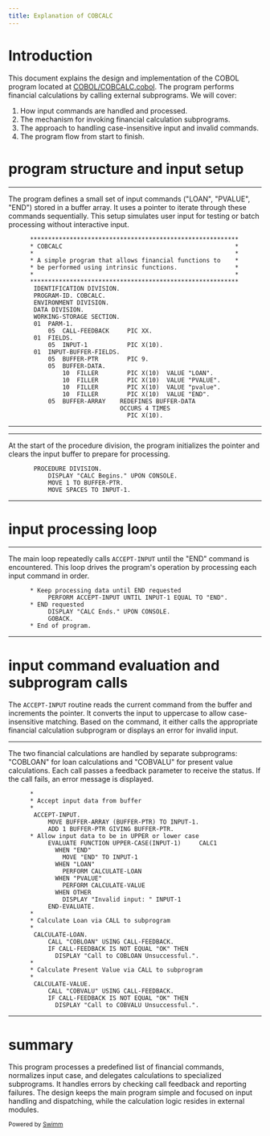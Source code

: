 ```yaml
---
title: Explanation of COBCALC
---
```

# Introduction

This document explains the design and implementation of the COBOL program located at <SwmPath>[COBOL/COBCALC.cobol](/COBOL/COBCALC.cobol)</SwmPath>. The program performs financial calculations by calling external subprograms. We will cover:

1. How input commands are handled and processed.
2. The mechanism for invoking financial calculation subprograms.
3. The approach to handling case-insensitive input and invalid commands.
4. The program flow from start to finish.

# program structure and input setup

<SwmSnippet path="/COBOL/COBCALC.cobol" line="1">

---

The program defines a small set of input commands ("LOAN", "PVALUE", "END") stored in a buffer array. It uses a pointer to iterate through these commands sequentially. This setup simulates user input for testing or batch processing without interactive input.

```
      **********************************************************
      * COBCALC                                                *
      *                                                        *
      * A simple program that allows financial functions to    *
      * be performed using intrinsic functions.                *
      *                                                        *
      **********************************************************
       IDENTIFICATION DIVISION.
       PROGRAM-ID. COBCALC.
       ENVIRONMENT DIVISION.
       DATA DIVISION.
       WORKING-STORAGE SECTION.
       01  PARM-1.
           05  CALL-FEEDBACK     PIC XX.
       01  FIELDS.
           05  INPUT-1           PIC X(10).
       01  INPUT-BUFFER-FIELDS.
           05  BUFFER-PTR        PIC 9.
           05  BUFFER-DATA.
               10  FILLER        PIC X(10)  VALUE "LOAN".
               10  FILLER        PIC X(10)  VALUE "PVALUE".
               10  FILLER        PIC X(10)  VALUE "pvalue".
               10  FILLER        PIC X(10)  VALUE "END".
           05  BUFFER-ARRAY    REDEFINES BUFFER-DATA
                               OCCURS 4 TIMES
                                 PIC X(10).
```

---

</SwmSnippet>

<SwmSnippet path="/COBOL/COBCALC.cobol" line="28">

---

At the start of the procedure division, the program initializes the pointer and clears the input buffer to prepare for processing.

```
       PROCEDURE DIVISION.
           DISPLAY "CALC Begins." UPON CONSOLE.
           MOVE 1 TO BUFFER-PTR.
           MOVE SPACES TO INPUT-1.
```

---

</SwmSnippet>

# input processing loop

<SwmSnippet path="/COBOL/COBCALC.cobol" line="32">

---

The main loop repeatedly calls <SwmToken path="/COBOL/COBCALC.cobol" pos="33:3:5" line-data="           PERFORM ACCEPT-INPUT UNTIL INPUT-1 EQUAL TO &quot;END&quot;.">`ACCEPT-INPUT`</SwmToken> until the "END" command is encountered. This loop drives the program's operation by processing each input command in order.

```
      * Keep processing data until END requested
           PERFORM ACCEPT-INPUT UNTIL INPUT-1 EQUAL TO "END".
      * END requested
           DISPLAY "CALC Ends." UPON CONSOLE.
           GOBACK.
      * End of program.
```

---

</SwmSnippet>

# input command evaluation and subprogram calls

The <SwmToken path="/COBOL/COBCALC.cobol" pos="33:3:5" line-data="           PERFORM ACCEPT-INPUT UNTIL INPUT-1 EQUAL TO &quot;END&quot;.">`ACCEPT-INPUT`</SwmToken> routine reads the current command from the buffer and increments the pointer. It converts the input to uppercase to allow case-insensitive matching. Based on the command, it either calls the appropriate financial calculation subprogram or displays an error for invalid input.

<SwmSnippet path="/COBOL/COBCALC.cobol" line="39">

---

The two financial calculations are handled by separate subprograms: "COBLOAN" for loan calculations and "COBVALU" for present value calculations. Each call passes a feedback parameter to receive the status. If the call fails, an error message is displayed.

```
      *
      * Accept input data from buffer
      *
       ACCEPT-INPUT.
           MOVE BUFFER-ARRAY (BUFFER-PTR) TO INPUT-1.
           ADD 1 BUFFER-PTR GIVING BUFFER-PTR.
      * Allow input data to be in UPPER or lower case
           EVALUATE FUNCTION UPPER-CASE(INPUT-1)     CALC1              
             WHEN "END"           
               MOVE "END" TO INPUT-1
             WHEN "LOAN"
               PERFORM CALCULATE-LOAN
             WHEN "PVALUE"
               PERFORM CALCULATE-VALUE
             WHEN OTHER
               DISPLAY "Invalid input: " INPUT-1
           END-EVALUATE.
      *
      * Calculate Loan via CALL to subprogram
      *
       CALCULATE-LOAN.
           CALL "COBLOAN" USING CALL-FEEDBACK.
           IF CALL-FEEDBACK IS NOT EQUAL "OK" THEN
             DISPLAY "Call to COBLOAN Unsuccessful.".
      *
      * Calculate Present Value via CALL to subprogram
      *
       CALCULATE-VALUE.
           CALL "COBVALU" USING CALL-FEEDBACK.
           IF CALL-FEEDBACK IS NOT EQUAL "OK" THEN
             DISPLAY "Call to COBVALU Unsuccessful.".
```

---

</SwmSnippet>

# summary

This program processes a predefined list of financial commands, normalizes input case, and delegates calculations to specialized subprograms. It handles errors by checking call feedback and reporting failures. The design keeps the main program simple and focused on input handling and dispatching, while the calculation logic resides in external modules.

<SwmMeta version="3.0.0" repo-id="Z2l0aHViJTNBJTNBbWFpbmZyYW1lLXRlc3Qtc3dpbW0lM0ElM0FTZW5uZS1IZWlyYmF1dA==" repo-name="mainframe-test-swimm"><sup>Powered by [Swimm](https://app.swimm.io/)</sup></SwmMeta>
